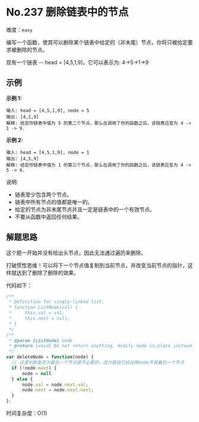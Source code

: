 # No.237 删除链表中的节点

难度：`easy`

编写一个函数，使其可以删除某个链表中给定的（非末尾）节点，你将只被给定要求被删除的节点。

现有一个链表 -- head = [4,5,1,9]，它可以表示为: 4->5->1->9

## 示例

**示例 1:**

```
输入: head = [4,5,1,9], node = 5
输出: [4,1,9]
解释: 给定你链表中值为 5 的第二个节点，那么在调用了你的函数之后，该链表应变为 4 -> 1 -> 9.
```

**示例 2:**

```
输入: head = [4,5,1,9], node = 1
输出: [4,5,9]
解释: 给定你链表中值为 1 的第三个节点，那么在调用了你的函数之后，该链表应变为 4 -> 5 -> 9.
```

说明:

- 链表至少包含两个节点。
- 链表中所有节点的值都是唯一的。
- 给定的节点为非末尾节点并且一定是链表中的一个有效节点。
- 不要从函数中返回任何结果。

## 解题思路

这个题一开始并没有给出头节点，因此无法通过遍历来删除。

打破惯性思维！可以将下一个节点值复制到当前节点，并改变当前节点的指针，这样就达到了删除了删除的效果。



代码如下：

```javascript
/**
 * Definition for singly-linked list.
 * function ListNode(val) {
 *     this.val = val;
 *     this.next = null;
 * }
 */
/**
 * @param {ListNode} node
 * @return {void} Do not return anything, modify node in-place instead.
 */
var deleteNode = function(node) {
  // 这里判断是否为最后一个节点是不必要的，因为题目已经说明node不是最后一个节点
  if (!node.next) {
      node = null
  } else {
      node.val = node.next.val;
      node.next = node.next.next;   
  }
};
```

时间复杂度：O(1)
